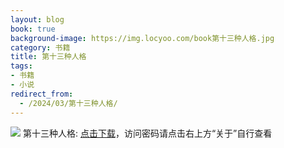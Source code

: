 ```yaml
---
layout: blog
book: true
background-image: https://img.locyoo.com/book第十三种人格.jpg
category: 书籍
title: 第十三种人格
tags:
- 书籍
- 小说
redirect_from:
  - /2024/03/第十三种人格/
---
```

![](https://img.locyoo.com/book第十三种人格.jpg)
第十三种人格: <a name = "ref1" href="https://url18.ctfile.com/f/50983618-1375541644-d0a509?p=3619">点击下载</a>，访问密码请点击右上方“关于”自行查看